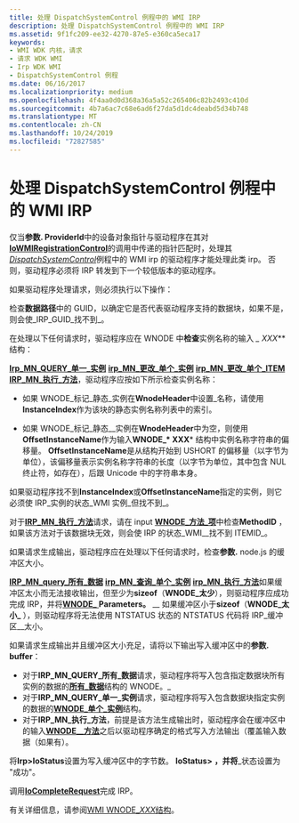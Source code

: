 ```yaml
---
title: 处理 DispatchSystemControl 例程中的 WMI IRP
description: 处理 DispatchSystemControl 例程中的 WMI IRP
ms.assetid: 9f1fc209-ee32-4270-87e5-e360ca5eca17
keywords:
- WMI WDK 内核，请求
- 请求 WDK WMI
- Irp WDK WMI
- DispatchSystemControl 例程
ms.date: 06/16/2017
ms.localizationpriority: medium
ms.openlocfilehash: 4f4aa0d0d368a36a5a52c265406c82b2493c410d
ms.sourcegitcommit: 4b7a6ac7c68e6ad6f27da5d1dc4deabd5d34b748
ms.translationtype: MT
ms.contentlocale: zh-CN
ms.lasthandoff: 10/24/2019
ms.locfileid: "72827585"
---
```

# <a name="processing-wmi-irps-in-a-dispatchsystemcontrol-routine"></a>处理 DispatchSystemControl 例程中的 WMI IRP





仅当**参数. ProviderId**中的设备对象指针与驱动程序在其对[**IoWMIRegistrationControl**](https://docs.microsoft.com/windows-hardware/drivers/ddi/wdm/nf-wdm-iowmiregistrationcontrol)的调用中传递的指针匹配时，处理其[*DispatchSystemControl*](https://docs.microsoft.com/windows-hardware/drivers/ddi/wdm/nc-wdm-driver_dispatch)例程中的 WMI irp 的驱动程序才能处理此类 irp。 否则，驱动程序必须将 IRP 转发到下一个较低版本的驱动程序。

如果驱动程序处理请求，则必须执行以下操作：

检查**数据路径**中的 GUID，以确定它是否代表驱动程序支持的数据块，如果不是，则会使\_IRP\_GUID\_找不到\_。

在处理以下任何请求时，驱动程序应在 WNODE 中**检查**实例名称的输入 **\_* XXX*** 结构：

[**Irp\_MN\_QUERY\_单一\_实例**](https://docs.microsoft.com/windows-hardware/drivers/kernel/irp-mn-query-single-instance)
[**irp\_MN\_更改\_单个\_实例**](https://docs.microsoft.com/windows-hardware/drivers/kernel/irp-mn-change-single-instance)
[**irp\_MN\_更改\_单个\_ITEM**](https://docs.microsoft.com/windows-hardware/drivers/kernel/irp-mn-change-single-item)
[**IRP\_MN\_执行\_方法**](https://docs.microsoft.com/windows-hardware/drivers/kernel/irp-mn-execute-method)，驱动程序应按如下所示检查实例名称：

- 如果 WNODE\_标记\_静态\_实例在**WnodeHeader**中设置\_名称，请使用**InstanceIndex**作为该块的静态实例名称列表中的索引。

- 如果 WNODE\_标记\_静态\_\_实例在**WnodeHeader**中为空，则使用**OffsetInstanceName**作为输入**WNODE\_* XXX*** 结构中实例名称字符串的偏移量。 **OffsetInstanceName**是从结构开始到 USHORT 的偏移量（以字节为单位），该偏移量表示实例名称字符串的长度（以字节为单位，其中包含 NUL 终止符，如存在），后跟 Unicode 中的字符串本身。

如果驱动程序找不到**InstanceIndex**或**OffsetInstanceName**指定的实例，则它必须使 IRP\_实例的状态\_WMI 实例\_但找不到\_。

对于[**IRP\_MN\_执行\_方法**](https://docs.microsoft.com/windows-hardware/drivers/kernel/irp-mn-execute-method)请求，请在 input [**WNODE\_方法\_项**](https://docs.microsoft.com/windows-hardware/drivers/ddi/wmistr/ns-wmistr-tagwnode_method_item)中检查**MethodID** ，如果该方法对于该数据块无效，则会使 IRP 的状态\_WMI\_\_找不到 ITEMID\_。

如果请求生成输出，驱动程序应在处理以下任何请求时，检查**参数.** node.js 的缓冲区大小。

[**IRP\_MN\_query\_所有\_数据**](https://docs.microsoft.com/windows-hardware/drivers/kernel/irp-mn-query-all-data)
[**irp\_MN\_查询\_单个\_实例**](https://docs.microsoft.com/windows-hardware/drivers/kernel/irp-mn-query-single-instance)
[**irp\_MN\_执行\_方法**](https://docs.microsoft.com/windows-hardware/drivers/kernel/irp-mn-execute-method)如果缓冲区太小而无法接收输出，但至少为**sizeof**（**WNODE\_太少**），则驱动程序应成功完成 IRP，并将[**WNODE\_** ](https://docs.microsoft.com/windows-hardware/drivers/ddi/wmistr/ns-wmistr-tagwnode_too_small) **Parameters。** \_\_ 如果缓冲区小于**sizeof**（**WNODE\_太小\_** ），则驱动程序将无法使用 NTSTATUS 状态的 NTSTATUS 代码将 IRP\_缓冲区\_\_太小。

如果请求生成输出并且缓冲区大小充足，请将以下输出写入缓冲区中的**参数. buffer**：
-   对于**IRP\_MN\_QUERY\_所有\_数据**请求，驱动程序将写入包含指定数据块所有实例的数据的[**所有\_数据**](https://docs.microsoft.com/windows-hardware/drivers/ddi/wmistr/ns-wmistr-tagwnode_all_data)结构的 WNODE。\_
-   对于**IRP\_MN\_QUERY\_单一\_实例**请求，驱动程序将写入包含数据块指定实例的数据的[**WNODE\_单个\_实例**](https://docs.microsoft.com/windows-hardware/drivers/ddi/wmistr/ns-wmistr-tagwnode_single_instance)结构。
-   对于**IRP\_MN\_执行\_方法**，前提是该方法生成输出时，驱动程序会在缓冲区中的输入[**WNODE\_\_方法**](https://docs.microsoft.com/windows-hardware/drivers/ddi/wmistr/ns-wmistr-tagwnode_method_item)之后以驱动程序确定的格式写入方法输出（覆盖输入数据（如果有）。

将**Irp&gt;IoStatus**设置为写入缓冲区中的字节数。 **IoStatus&gt;** **，并将**\_状态设置为 "成功"。

调用[**IoCompleteRequest**](https://docs.microsoft.com/windows-hardware/drivers/ddi/wdm/nf-wdm-iocompleterequest)完成 IRP。

有关详细信息，请参阅[WMI WNODE\_*XXX*结构](wmi-wnode-xxx-structures.md)。

 

 




